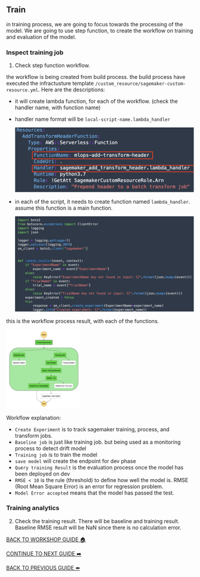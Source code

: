 ## Train

in training process, we are going to focus towards the processing of the model. We are going to use step function, to create the workflow on training and evaluation of the model.

### Inspect training job
1. Check step function workflow.

the workflow is being created from build process. the build process have executed the infractusture template `/custom_resource/sagemaker-custom-resource.yml`. Here are the descriptions:
- it will create lambda function, for each of the workflow. (check the handler name, with function name)
- handler name format will be `local-script-name.lambda_handler`

    ![](../images/Train/1.1.png)


- in each of the script, it needs to create function named `lambda_handler`. assume this function is a main function.

    ![](../images/Train/1.2.png)


this is the workflow process result, with each of the functions.

<img src="../images/Train/1.3.png" alt="drawing" style="max-width:200px;"/>


Workflow explanation:
- `Create Experiment` is to track sagemaker training, process, and transform jobs.
- `Baseline job` is just like training job. but being used as a monitoring process to detect drift model
- `Training job` is to train the model
- `save model` will create the endpoint for dev phase
- `Query training Result` is the evaluation process once the model has been deployed on dev
- `RMSE < 10` is the rule (threshold) to define how well the model is. RMSE (Root Mean Square Error) is an error for regression problem.
- `Model Error accepted` means that the model has passed the test.

### Training analytics
2. Check the training result. There will be baseline and training result. Baseline RMSE result will be NaN since there is no calculation error.

[BACK TO WORKSHOP GUIDE :house:](../README.md)

[CONTINUE TO NEXT GUIDE :arrow_right:](Dev.md)

[BACK TO PREVIOUS GUIDE :arrow_left:](Build.md)